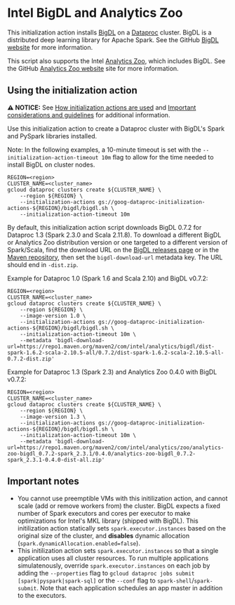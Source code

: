 # Intel BigDL and Analytics Zoo

This initialization action installs [BigDL](https://github.com/intel-analytics/BigDL) on a [Dataproc](https://cloud.google.com/dataproc) cluster. BigDL is a distributed deep learning library for Apache Spark. See the GitHub [BigDL website](https://bigdl-project.github.io/) for more information.

This script also supports the Intel [Analytics Zoo](https://software.intel.com/content/www/us/en/develop/topics/ai/analytics-zoo.html),
which includes BigDL. See the GitHub [Analytics Zoo website](https://analytics-zoo.github.io) site for more information.

## Using the initialization action

**:warning: NOTICE:** See [How initialization actions are used](/README.md#how-initialization-actions-are-used) and [Important considerations and guidelines](https://cloud.google.com/dataproc/docs/concepts/configuring-clusters/init-actions#important_considerations_and_guidelines) for additional information.

Use this initialization action to create a Dataproc cluster with BigDL's Spark and PySpark libraries installed.

Note: In the following examples, a 10-minute timeout is set with the `--initialization-action-timeout 10m` flag to allow for the time needed to install BigDL on cluster nodes.

```
REGION=<region>
CLUSTER_NAME=<cluster_name>
gcloud dataproc clusters create ${CLUSTER_NAME} \
    --region ${REGION} \
    --initialization-actions gs://goog-dataproc-initialization-actions-${REGION}/bigdl/bigdl.sh \
    --initialization-action-timeout 10m
```

By default, this initialization action script downloads BigDL 0.7.2 for Dataproc 1.3 (Spark 2.3.0 and Scala 2.11.8). To download a different BigDL or Analytics Zoo distribution version or one targeted to a different version of Spark/Scala, find the download URL on the [BigDL releases page](https://bigdl-project.github.io/master/#release-download) or in the [Maven repository](https://repo1.maven.org/maven2/com/intel/analytics/), then set the `bigdl-download-url` metadata key. The URL should end in `-dist.zip`.

Example for Dataproc 1.0 (Spark 1.6 and Scala 2.10) and BigDL v0.7.2:

```
REGION=<region>
CLUSTER_NAME=<cluster_name>
gcloud dataproc clusters create ${CLUSTER_NAME} \
    --region ${REGION} \
    --image-version 1.0 \
    --initialization-actions gs://goog-dataproc-initialization-actions-${REGION}/bigdl/bigdl.sh \
    --initialization-action-timeout 10m \
    --metadata 'bigdl-download-url=https://repo1.maven.org/maven2/com/intel/analytics/bigdl/dist-spark-1.6.2-scala-2.10.5-all/0.7.2/dist-spark-1.6.2-scala-2.10.5-all-0.7.2-dist.zip'
```

Example for Dataproc 1.3 (Spark 2.3) and Analytics Zoo 0.4.0 with BigDL v0.7.2:

```
REGION=<region>
CLUSTER_NAME=<cluster_name>
gcloud dataproc clusters create ${CLUSTER_NAME} \
    --region ${REGION} \
    --image-version 1.3 \
    --initialization-actions gs://goog-dataproc-initialization-actions-${REGION}/bigdl/bigdl.sh \
    --initialization-action-timeout 10m \
    --metadata 'bigdl-download-url=https://repo1.maven.org/maven2/com/intel/analytics/zoo/analytics-zoo-bigdl_0.7.2-spark_2.3.1/0.4.0/analytics-zoo-bigdl_0.7.2-spark_2.3.1-0.4.0-dist-all.zip'
```

## Important notes

* You cannot use preemptible VMs with this initilization action, and cannot scale (add or remove workers from) the cluster. BigDL expects a fixed number of Spark executors and cores per executor to make optimizations for Intel's MKL library (shipped with BigDL). This initilization action statically sets `spark.executor.instances` based on the original size of the cluster, and **disables** dynamic allocation (`spark.dynamicAllocation.enabled=false`).
* This initilization action sets `spark.executor.instances` so that a single application uses all cluster resources. To run multiple applications simulatenously, override `spark.executor.instances` on each job by adding the `--properties` flag to `gcloud dataproc jobs submit [spark|pyspark|spark-sql]` or the `--conf` flag to `spark-shell`/`spark-submit`. Note that each application schedules an app master in addition to the executors.
